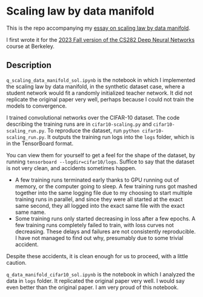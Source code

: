 # Scaling law by data manifold

This is the repo accompanying my [essay on scaling law by data manifold](https://yuxi-liu-wired.github.io/essays/posts/scaling-law-by-data-manifold).

I first wrote it for the [2023 Fall version of the CS282 Deep Neural Networks](https://inst.eecs.berkeley.edu/~cs182/fa23/) course at Berkeley.

## Description

`q_scaling_data_manifold_sol.ipynb` is the notebook in which I implemented the scaling law by data manifold, in the synthetic dataset case, where a student network would fit a randomly initialized teacher network. It did not replicate the original paper very well, perhaps because I could not train the models to convergence.

I trained convolutional networks over the CIFAR-10 dataset. The code describing the training runs are in `cifar10-scaling.py` and `cifar10-scaling_run.py`. To reproduce the dataset, run `python cifar10-scaling_run.py`. It outputs the training run logs into the `logs` folder, which is in the TensorBoard format.

You can view them for yourself to get a feel for the shape of the dataset, by running `tensorboard --logdir=cifar10/logs`. Suffice to say that the dataset is not very clean, and accidents sometimes happen.

* A few training runs terminated early thanks to GPU running out of memory, or the computer going to sleep. A few training runs got mashed together into the same logging file due to my choosing to start multiple training runs in parallel, and since they were all started at the exact same second, they all logged into the exact same file with the exact same name.
* Some training runs only started decreasing in loss after a few epochs. A few training runs completely failed to train, with loss curves not decreasing. These delays and failures are not consistently reproducible. I have not managed to find out why, presumably due to some trivial accident.

Despite these accidents, it is clean enough for us to proceed, with a little caution.

`q_data_manifold_cifar10_sol.ipynb` is the notebook in which I analyzed the data in `logs` folder. It replicated the original paper very well. I would say even better than the original paper. I am very proud of this notebook.
